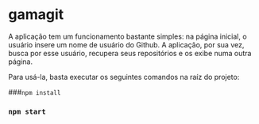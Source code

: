 # gamagit

A aplicação tem um funcionamento bastante simples: na página inicial, o usuário insere um nome de usuário do Github. A aplicação, por sua vez, busca por esse usuário, recupera seus repositórios e os exibe numa outra página.

Para usá-la, basta executar os seguintes comandos na raíz do projeto:

###`npm install`
### `npm start`